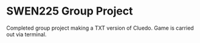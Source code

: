 # SWEN225 Group Project

Completed group project making a TXT version of Cluedo. Game is carried out via terminal.
